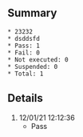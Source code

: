 ## Summary
	* 23232
	* dsddsfd
	* Pass: 1
	* Fail: 0
	* Not executed: 0
	* Suspended: 0
	* Total: 1
## Details
1. 12/01/21 12:12:36
	* Pass
